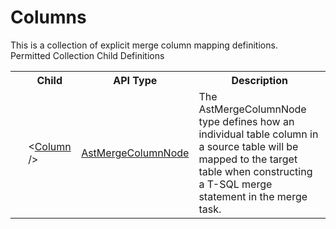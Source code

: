 # Columns

<div class="LanguageSummary"><div class ="SummaryItem">This is a collection of explicit merge column mapping definitions.</div></div><div class="SchemaBindingGroup"><div class="SchemaBindingGroupHeader">Permitted Collection Child Definitions</div><table id="SchemaBindingList" class="SchemaBindingList"><tbody><tr><th class="SchemaBindingIconColumnHeader">&nbsp;</th><th class="SchemaBindingNameColumnHeader">Child</th><th class="SchemaBindingTypeColumnHeader">API Type</th><th class="SchemaBindingSummaryColumnHeader">Description</th></tr><tr class="cd0"><td class="SchemaBindingIcon"><div class="NotRequired" /></td><td class="SchemaBindingName"><span class="punc">&lt;</span><a href=../api-reference/Varigence.Languages.Biml.Task.AstMergeColumnNode.html">Column</a><span class="punc"> /&gt;</span></td><td class="SchemaBindingType"><a href="Varigence.Languages.Biml.Task.AstMergeColumnNode.html">AstMergeColumnNode</a></td><td class="SchemaBindingSummary">The AstMergeColumnNode type defines how an individual table column in a source table will be mapped to the target table when constructing a T-SQL merge statement in the merge task.</td></tr></tbody></table></div>
